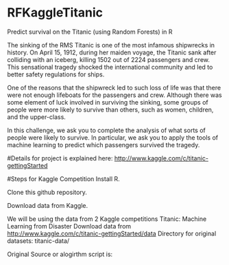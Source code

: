 # RFKaggleTitanic
Predict survival on the Titanic (using Random Forests) in R

The sinking of the RMS Titanic is one of the most infamous shipwrecks in history.  On April 15, 1912, during her maiden voyage, the Titanic sank after colliding with an iceberg, killing 1502 out of 2224 passengers and crew. This sensational tragedy shocked the international community and led to better safety regulations for ships.

One of the reasons that the shipwreck led to such loss of life was that there were not enough lifeboats for the passengers and crew. Although there was some element of luck involved in surviving the sinking, some groups of people were more likely to survive than others, such as women, children, and the upper-class.

In this challenge, we ask you to complete the analysis of what sorts of people were likely to survive. In particular, we ask you to apply the tools of machine learning to predict which passengers survived the tragedy.

#Details for project is explained here:
http://www.kaggle.com/c/titanic-gettingStarted

#Steps for Kaggle Competition
Install R.

Clone this github repository.

Download data from Kaggle. 

We will be using the data from 2 Kaggle competitions
Titanic: Machine Learning from Disaster
Download data from http://www.kaggle.com/c/titanic-gettingStarted/data
Directory for original datasets: titanic-data/


Original Source or alogirthm script is: 
